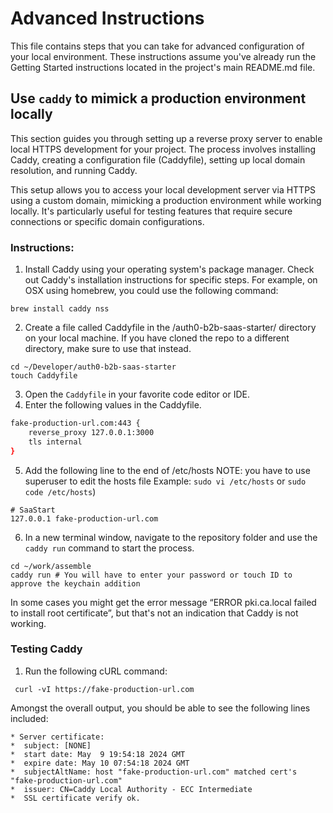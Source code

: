 # Advanced Instructions
This file contains steps that you can take for advanced configuration of your local environment. These instructions assume you've already run the Getting Started instructions located in the project's main README.md file.

## Use `caddy` to mimick a production environment locally

This section guides you through setting up a reverse proxy server to enable local HTTPS development for your project. The process involves installing Caddy, creating a configuration file (Caddyfile), setting up local domain resolution, and running Caddy. 

This setup allows you to access your local development server via HTTPS using a custom domain, mimicking a production environment while working locally. It's particularly useful for testing features that require secure connections or specific domain configurations.

### Instructions:

1. Install Caddy using your operating system's package manager. Check out Caddy's installation instructions for specific steps. For example, on OSX using homebrew, you could use the following command:
```shell
brew install caddy nss
```
2. Create a file called Caddyfile in the /auth0-b2b-saas-starter/ directory on your local machine. If you have cloned the repo to a different directory, make sure to use that instead.

```shell
cd ~/Developer/auth0-b2b-saas-starter
touch Caddyfile
```
3. Open the `Caddyfile` in your favorite code editor or IDE.
4. Enter the following values in the Caddyfile.
```bash
fake-production-url.com:443 {
	reverse_proxy 127.0.0.1:3000
	tls internal
}
```
5. Add the following line to the end of /etc/hosts 
NOTE: you have to use superuser to edit the hosts file
Example: `sudo vi /etc/hosts` or `sudo code /etc/hosts`)
```shell
# SaaStart
127.0.0.1 fake-production-url.com
```
6. In a new terminal window, navigate to the repository folder and use the `caddy run` command to start the process.
```shell
cd ~/work/assemble
caddy run # You will have to enter your password or touch ID to approve the keychain addition
```

In some cases you might get the error message “ERROR pki.ca.local failed to install root certificate”, but that's not an indication that Caddy is not working.

### Testing Caddy
1. Run the following cURL command:
```shell
 curl -vI https://fake-production-url.com
```

Amongst the overall output, you should be able to see the following lines included:
```shell
* Server certificate:
*  subject: [NONE]
*  start date: May  9 19:54:18 2024 GMT
*  expire date: May 10 07:54:18 2024 GMT
*  subjectAltName: host "fake-production-url.com" matched cert's "fake-production-url.com"
*  issuer: CN=Caddy Local Authority - ECC Intermediate
*  SSL certificate verify ok.
